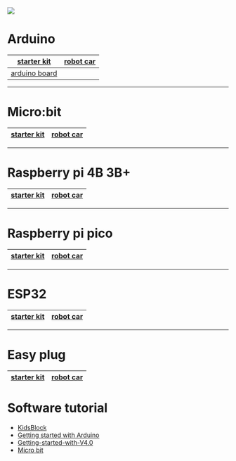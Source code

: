<img align="center" src="https://wiki.keyestudio.com/images/5/55/%E6%97%A0%E6%A0%87%E9%A2%98bbbb.jpeg">


# Arduino


| [starter kit](docs/arduino/arduino%20starter%20kit.md)| [robot car](docs/arduino/arduino%20robot.md)|
|-------------------------------------------------------|---------------------------------------------|
| [arduino board](docs/arduino/arduino%20board.md)| |








---
# Micro:bit

| [starter kit](docs/microbit/microbit%20kit.md)| [robot car](docs/microbit/microbit%20robot.md)|
|-----------------------------------------------|-----------------------------------------------|







---
# Raspberry pi 4B 3B+

| [starter kit](docs/raspberrypi/raspberry%20pi%20kit.md)| [robot car](docs/raspberrypi/raspberry%20pi%20robot.md)|
|--------------------------------------------------------|--------------------------------------------------------|






---
# Raspberry pi pico

| [starter kit](docs/raspberrypi/pico%20starter%20kit.md)| [robot car](docs/raspberrypi/pico%20robot.md)|
|--------------------------------------------------------|----------------------------------------------|






---
# ESP32 

| [starter kit](docs/esp32/esp32%20kit.md)| [robot car](docs/esp32/esp32%20robot.md)|
|-----------------------------------------|-----------------------------------------|








---
# Easy plug 

| [starter kit](docs/easyplug/easy%20plug%20kit.md)| [robot car](docs/easyplug/easy%20plug%20robot.md)|
|--------------------------------------------------------|--------------------------------------------------------|




# Software tutorial

* [KidsBlock](https://docs.keyestudio.com/projects/KidsBlock/en/latest/)
* [Getting started with Arduino](https://docs.keyestudio.com/projects/Arduino/en/latest/)
* [Getting-started-with-V4.0](https://getting-started-with-v40.readthedocs.io/en/latest/)
* [Micro bit](https://docs.keyestudio.com/projects/Microbit/en/latest/)













